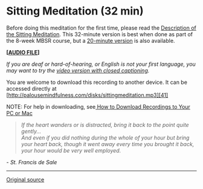 Sitting Meditation (32 min)
===========================

Before doing this meditation for the first time, please read the [Description
of the Sitting Meditation][38]. This 32-minute version is best when done as
part of the 8-week MBSR course, but a [20-minute version][39] is also
available.

**[[AUDIO FILE][41]]**
  

_If you are deaf or hard-of-hearing, or English is not your first language, you
may want to try the [video version with closed captioning][40]._

You are welcome to download this recording to another device. It can be
accessed directly at
[http://palousemindfulness.com/disks/sittingmeditation.mp3][41]

NOTE: For help in downloading, see[ How to Download Recordings to Your PC or Mac][42]

> _If the heart wanders or is distracted, bring it back to the point quite gently...  
  And even if you did nothing during the whole of your hour but bring your heart back, though it went away every time you brought it back, your hour would be very well employed._

\- _St. Francis de Sale_

[38]: /docs/week2/sittingmeditation.md
[39]: http://palousemindfulness.com/disks/sittingmeditation20min.html
[40]: https://www.youtube.com/watch?v=XRhqFWio3U0&amp;index=1&amp;list=PLbiVpU59JkVaFMGi0A8Im_hfSh-SWsFwg
[41]: /disks/sittingmeditation.mp3
[42]: http://palousemindfulness.com/meditations/downloading.html
  
-----

[Original source](http://palousemindfulness.com/meditations/sittingmeditation.html "Permalink to Sitting Meditation")
